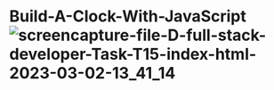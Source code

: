 # Build-A-Clock-With-JavaScript![screencapture-file-D-full-stack-developer-Task-T15-index-html-2023-03-02-13_41_14](https://user-images.githubusercontent.com/121854064/222369643-138acead-f209-4574-8c05-ea38c96b25bc.png)
